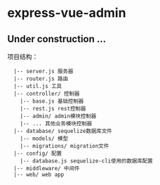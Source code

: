 # express-vue-admin

## Under construction ...

项目结构：

      |-- server.js 服务器
      |-- router.js 路由
      |-- util.js 工具
      |-- controller/ 控制器
        |-- base.js 基础控制器
        |-- rest.js rest控制器
        |-- admin/ admin模块控制器
        |-- ... 其他业务模块控制器
      |-- database/ sequelize数据库文件
        |-- models/ 模型
        |-- migrations/ migration文件
      |-- config/ 配置
        |-- database.js sequelize-cli使用的数据库配置
      |-- middleware/ 中间件
      |-- web/ web app
